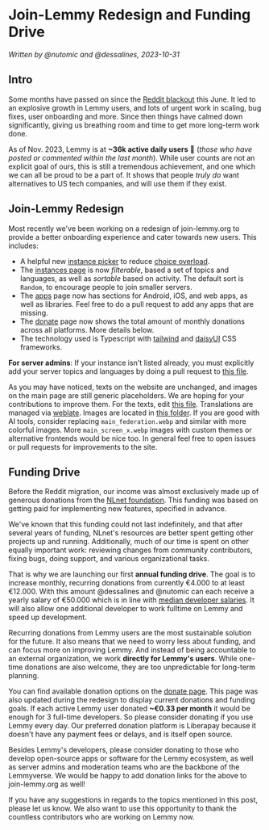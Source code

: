 # Join-Lemmy Redesign and Funding Drive

_Written by @nutomic and @dessalines, 2023-10-31_

## Intro

Some months have passed on since the [Reddit blackout](https://join-lemmy.org/news/2023-06-17_-_Update_from_Lemmy_after_the_Reddit_blackout) this June. It led to an explosive growth in Lemmy users, and lots of urgent work in scaling, bug fixes, user onboarding and more. Since then things have calmed down significantly, giving us breathing room and time to get more long-term work done.

As of Nov. 2023, Lemmy is at **~36k active daily users** 🥳 (_those who have posted or commented within the last month_). While user counts are not an explicit goal of ours, this is still a tremendous achievement, and one which we can all be proud to be a part of. It shows that people _truly do_ want alternatives to US tech companies, and will use them if they exist.

## Join-Lemmy Redesign

Most recently we've been working on a redesign of join-lemmy.org to provide a better onboarding experience and cater towards new users. This includes:

- A helpful new [instance picker](http://join-lemmy.org/?showJoinModal=true) to reduce [choice overload](https://thedecisionlab.com/reference-guide/psychology/choice-overload).
- The [instances page](http://join-lemmy.org/instances) is now _filterable_, based a set of topics and languages, as well as _sortable_ based on activity. The default sort is `Random`, to encourage people to join smaller servers.
- The [apps](http://join-lemmy.org/apps) page now has sections for Android, iOS, and web apps, as well as libraries. Feel free to do a pull request to add any apps that are missing.
- The [donate](http://join-lemmy.org/apps) page now shows the total amount of monthly donations across all platforms. More details below.
- The technology used is Typescript with [tailwind](https://tailwindcss.com/) and [daisyUI](https://daisyui.com/) CSS frameworks.

**For server admins**: If your instance isn't listed already, you must explicitly add your server topics and languages by doing a pull request to [this file](https://github.com/LemmyNet/joinlemmy-site/blob/4bd4d7a0c450addb8696db22813796b7cf1de3c2/src/shared/components/instances-definitions.ts).

As you may have noticed, texts on the website are unchanged, and images on the main page are still generic placeholders. We are hoping for your contributions to improve them. For the texts, edit [this file](https://github.com/LemmyNet/joinlemmy-translations/blob/1bc69869fda7ee144ddfbc4d9fb29af3a0d4619e/translations/en.json). Translations are managed via [weblate](https://weblate.join-lemmy.org/projects/lemmy/joinlemmy/). Images are located in [this folder](https://github.com/LemmyNet/joinlemmy-site/tree/main/src/assets/images). If you are good with AI tools, consider replacing `main_federation.webp` and similar with more colorful images. More `main_screen_x.webp` images with custom themes or alternative frontends would be nice too. In general feel free to open issues or pull requests for improvements to the site.

## Funding Drive

Before the Reddit migration, our income was almost exclusively made up of generous donations from the [NLnet foundation](https://nlnet.nl/). This funding was based on getting paid for implementing new features, specified in advance.

We've known that this funding could not last indefinitely, and that after several years of funding, NLnet's resources are better spent getting other projects up and running. Additionally, much of our time is spent on other equally important work: reviewing changes from community contributors, fixing bugs, doing support, and various organizational tasks.

That is why we are launching our first **annual funding drive**. The goal is to increase monthly, recurring donations from currently €4.000 to at least €12.000. With this amount @dessalines and @nutomic can each receive a yearly salary of €50.000 which is in line with [median developer salaries](https://www.developersalary.com/). It will also allow one additional developer to work fulltime on Lemmy and speed up development.

Recurring donations from Lemmy users are the most sustainable solution for the future. It also means that we need to worry less about funding, and can focus more on improving Lemmy. And instead of being accountable to an external organization, we work **directly for Lemmy's users**. While one-time donations are also welcome, they are too unpredictable for long-term planning.

You can find available donation options on the [donate page](http://join-lemmy.org/donate). This page was also updated during the redesign to display current donations and funding goals. If each active Lemmy user donated **~€0.33 per month** it would be enough for 3 full-time developers. So please consider donating if you use Lemmy every day. Our preferred donation platform is Liberapay because it doesn't have any payment fees or delays, and is itself open source.

Besides Lemmy's developers, please consider donating to those who develop open-source apps or software for the Lemmy ecosystem, as well as server admins and moderation teams who are the backbone of the Lemmyverse. We would be happy to add donation links for the above to join-lemmy.org as well!

If you have any suggestions in regards to the topics mentioned in this post, please let us know. We also want to use this opportunity to thank the countless contributors who are working on Lemmy now.
